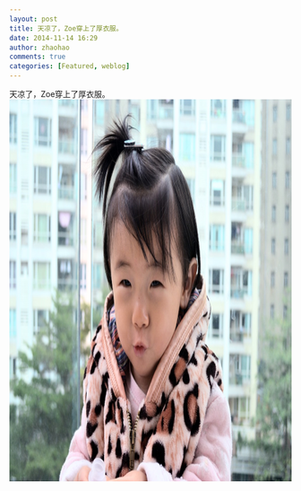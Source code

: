 ```yaml
---
layout: post
title: 天凉了，Zoe穿上了厚衣服。
date: 2014-11-14 16:29
author: zhaohao
comments: true
categories: [Featured, weblog]
---
```

天凉了，Zoe穿上了厚衣服。
<a href="/Media/DSC_20141113-ZOE.jpg"><img src="/Media/DSC_20141113-ZOE.jpg" alt="DSC_20141113-ZOE" width="1024" height="681" class="alignnone size-large wp-image-821" /></a>
